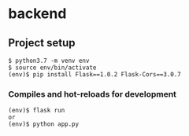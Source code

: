# backend

## Project setup
```
$ python3.7 -m venv env
$ source env/bin/activate
(env)$ pip install Flask==1.0.2 Flask-Cors==3.0.7
```

### Compiles and hot-reloads for development
```
(env)$ flask run
or 
(env)$ python app.py

